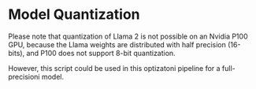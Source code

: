 # Model Quantization

Please note that quantization of Llama 2 is not possible on an Nvidia P100 GPU, because the Llama weights are distributed with half precision (16-bits), and P100 does not support 8-bit quantization.

However, this script could be used in this optizatoni pipeline for a full-precisioni model.
